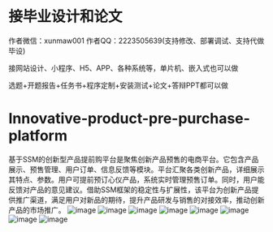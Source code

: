 # 接毕业设计和论文
作者微信：xunmaw001  作者QQ：2223505639(支持修改、部署调试、支持代做毕设)

接网站设计、小程序、H5、APP、各种系统等，单片机、嵌入式也可以做

选题+开题报告+任务书+程序定制+安装测试+论文+答辩PPT都可以做
# Innovative-product-pre-purchase-platform
基于SSM的创新型产品提前购平台是聚焦创新产品预售的电商平台。它包含产品展示、预售管理、用户订单、信息反馈等模块。平台汇聚各类创新产品，详细展示其特点、参数。用户可提前预订心仪产品，系统实时管理预售订单。同时，用户能反馈对产品的意见建议。借助SSM框架的稳定性与扩展性，该平台为创新产品提供推广渠道，满足用户对新品的期待，提升产品研发与销售的对接效率，推动创新产品的市场推广。
![image](https://github.com/user-attachments/assets/e6a5491f-702e-48dd-acc1-d336080baa31)
![image](https://github.com/user-attachments/assets/335388a8-0a70-40ff-b259-6dd5e8130fac)
![image](https://github.com/user-attachments/assets/3fd0ddc4-db95-4418-8f09-f8380448f79d)
![image](https://github.com/user-attachments/assets/ca5da2db-0ed8-4920-acbc-17a91a0b2257)
![image](https://github.com/user-attachments/assets/bb837484-872e-441f-b246-3fdd8f992e8c)
![image](https://github.com/user-attachments/assets/df56384c-7410-449b-93fa-beef1ca0b859)
![image](https://github.com/user-attachments/assets/0058124b-706c-4dbb-bd11-9d1390f872b4)
![image](https://github.com/user-attachments/assets/e3e662ce-52d6-4792-82e6-210d9face998)
